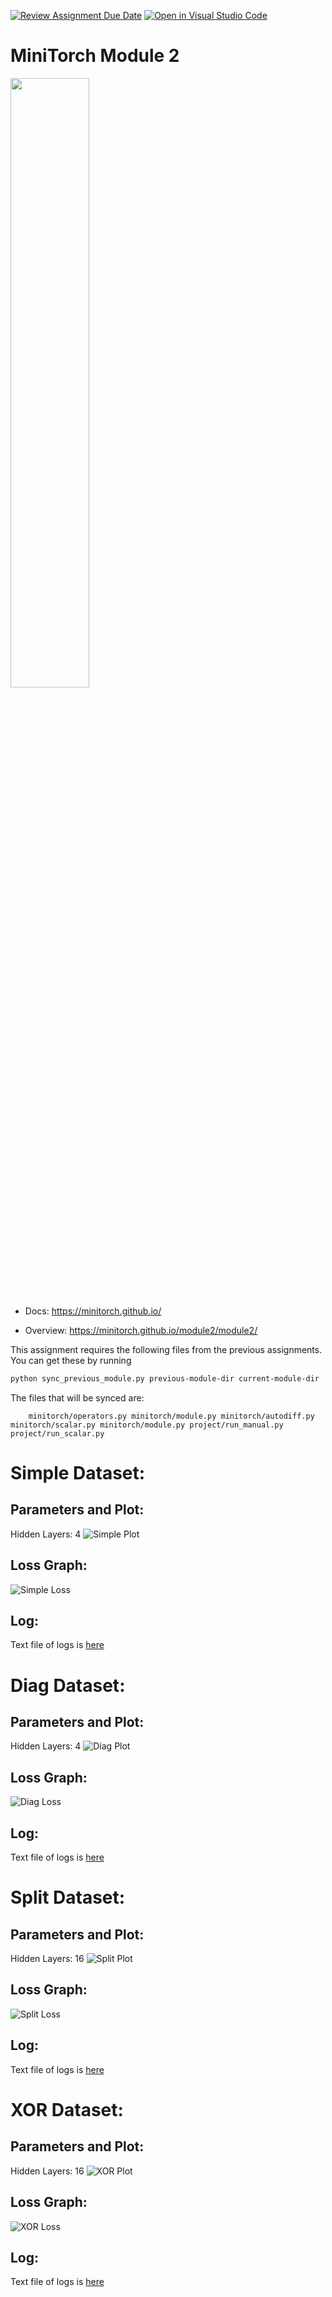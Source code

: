 [![Review Assignment Due Date](https://classroom.github.com/assets/deadline-readme-button-24ddc0f5d75046c5622901739e7c5dd533143b0c8e959d652212380cedb1ea36.svg)](https://classroom.github.com/a/4jfBqlei)
[![Open in Visual Studio Code](https://classroom.github.com/assets/open-in-vscode-718a45dd9cf7e7f842a935f5ebbe5719a5e09af4491e668f4dbf3b35d5cca122.svg)](https://classroom.github.com/online_ide?assignment_repo_id=12051333&assignment_repo_type=AssignmentRepo)
# MiniTorch Module 2

<img src="https://minitorch.github.io/minitorch.svg" width="50%">


* Docs: https://minitorch.github.io/

* Overview: https://minitorch.github.io/module2/module2/

This assignment requires the following files from the previous assignments. You can get these by running

```bash
python sync_previous_module.py previous-module-dir current-module-dir
```

The files that will be synced are:

        minitorch/operators.py minitorch/module.py minitorch/autodiff.py minitorch/scalar.py minitorch/module.py project/run_manual.py project/run_scalar.py

# Simple Dataset:
## Parameters and Plot:
Hidden Layers: 4
![Simple Plot](results/imgs/simple_plot.png)

## Loss Graph:
![Simple Loss](results/imgs/simple_loss.png)
## Log:
Text file of logs is [here](results/logs/simple_log.txt)
# Diag Dataset:
## Parameters and Plot:
Hidden Layers: 4
![Diag Plot](results/imgs/diag_plot.png)
## Loss Graph:
![Diag Loss](results/imgs/diag_loss.png)
## Log:
Text file of logs is [here](results/logs/diag_log.txt)

# Split Dataset:
## Parameters and Plot:
Hidden Layers: 16
![Split Plot](results/imgs/split_plot.png)
## Loss Graph:
![Split Loss](results/imgs/split_loss.png)
## Log:
Text file of logs is [here](results/logs/split_log.txt)
# XOR Dataset:
## Parameters and Plot:
Hidden Layers: 16
![XOR Plot](results/imgs/xor_plot.png)
## Loss Graph:
![XOR Loss](results/imgs/xor_loss.png)
## Log:
Text file of logs is [here](results/logs/xor_log.txt)